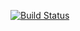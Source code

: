 [![Build Status](https://travis-ci.org/ccnmtl/pump.svg?branch=master)](https://travis-ci.org/ccnmtl/pump)
